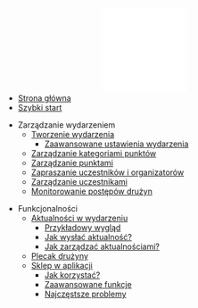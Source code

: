 <a href="/#">
  <img src="assets/logo_lets_map.svg" alt="Let's Map logo" width="150" style="display: block; margin: auto; margin-bottom: -10px;">
</a>

* [Strona główna](/#)
* [Szybki start](quick-start.md?id=szybki-start)

[//]: # (* Lista wydarzeń)
[//]: # (  * [Dołącz do wydarzenia]&#40;&#41;)
[//]: # (  * [Aktualne wydarzenia]&#40;&#41;)
[//]: # (  * [Kopiowanie i resetowanie]&#40;&#41;)
[//]: # (  * [Historia i archiwum]&#40;&#41;)
[//]: # (  * [Ustawienia]&#40;&#41;)

* Zarządzanie wydarzeniem
  * [Tworzenie wydarzenia](event-management/creating-event.md#tworzenie-wydarzenia)
    * [Zaawansowane ustawienia wydarzenia](event-management/creating-event.md#_4-zaawansowane-ustawienia-gry)
  * [Zarządzanie kategoriami punktów](event-management/managing-point-categories.md#zarządzanie-kategoriami-punktów)
  * [Zarządzanie punktami](event-management/managing-points.md#zarządzanie-punktami)
  * [Zapraszanie uczestników i organizatorów](event-management/inviting-participants-organizers.md#zapraszanie-uczestników-i-organizatorów)
  * [Zarządzanie uczestnikami](event-management/managing-participants.md#zarządzanie-uczestnikami)
  * [Monitorowanie postępów drużyn](event-management/scoreboard.md#monitorowanie-postępów-drużyn)

[//]: # (* [Zarządzanie kontem]&#40;&#41;)

* Funkcjonalności
  * [Aktualności w wydarzeniu](features/notifications.md#aktualności-w-wydarzeniu)
    * [Przykładowy wygląd](features/notifications.md#przykładowy-wygląd-aktualności)
    * [Jak wysłać aktualność?](features/notifications.md#jak-wysłać-aktualności)
    * [Jak zarządzać aktualnościami?](features/notifications.md#jak-zarządzać-aktualnościami)
  * [Plecak drużyny](features/backpack.md?id=plecak-drużyny)
  * [Sklep w aplikacji](features/market.md?id=sklep-w-aplikacji)
      * [Jak korzystać?](features/market.md#jak-korzystać-ze-sklepu)
      * [Zaawansowane funkcje](features/market.md#zaawansowane-funkcje)
      * [Najczęstsze problemy](features/market.md#najczęstsze-problemy)

[//]: # (* [Masz pytania?]&#40;&#41;)

[//]: # (* Poradniki)
[//]: # (  *  [Jak stworzyć pierwsze wydarzenie?]&#40;tutorials/first-event.md&#41;)

